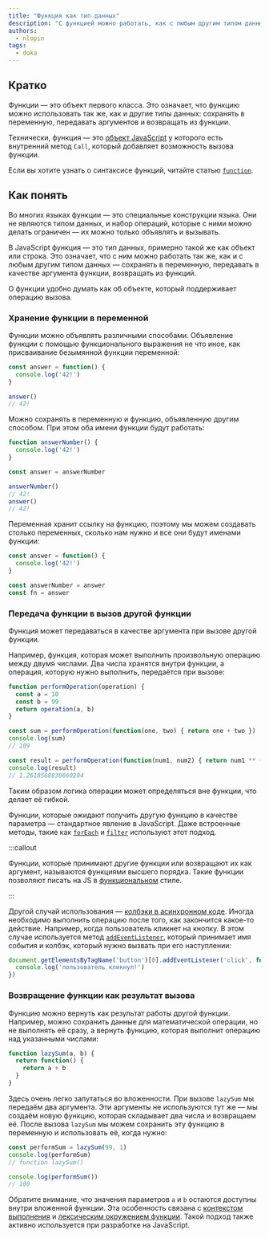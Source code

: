 ```yaml
---
title: "Функция как тип данных"
description: "С функцией можно работать, как с любым другим типом данных: сохранять в переменную, передавать, возвращать из функции"
authors:
  - nlopin
tags:
  - doka
---
```


## Кратко

Функции — это объект первого класса. Это означает, что функцию можно использовать так же, как и другие типы данных: сохранять в переменную, передавать аргументов и возвращать из функции.

Технически, функция — это [объект JavaScript](/js/object) у которого есть внутренний метод `Call`, который добавляет возможность вызова функции.

Если вы хотите узнать о синтаксисе функций, читайте статью [`function`](/js/function).

## Как понять

Во многих языках функции — это специальные конструкции языка. Они не являются типом данных, и набор операций, которые с ними можно делать ограничен — их можно только объявлять и вызывать.

В JavaScript функция — это тип данных, примерно такой же как объект или строка. Это означает, что с ним можно работать так же, как и с любым другим типом данных — сохранять в переменную, передавать в качестве аргумента функции, возвращать из функций.

О функции удобно думать как об объекте, который поддерживает операцию вызова.

### Хранение функции в переменной

Функции можно объявлять различными способами. Объявление функции с помощью функционального выражения не что иное, как присваивание безымянной функции переменной:

```js
const answer = function() {
  console.log('42!')
}

answer()
// 42!
```

Можно сохранять в переменную и функцию, объявленную другим способом. При этом оба имени функции будут работать:

```js
function answerNumber() {
  console.log('42!')
}

const answer = answerNumber

answerNumber()
// 42!
answer()
// 42!
```

Переменная хранит ссылку на функцию, поэтому мы можем создавать столько переменных, сколько нам нужно и все они будут именами функции:

```js
const answer = function() {
  console.log('42!')
}

const answerNumber = answer
const fn = answer
```

### Передача функции в вызов другой функции

Функция может передаваться в качестве аргумента при вызове другой функции.

Например, функция, которая может выполнить произвольную операцию между двумя числами. Два числа хранятся внутри функции, а операция, которую нужно выполнить, передаётся при вызове:

```js
function performOperation(operation) {
  const a = 10
  const b = 99
  return operation(a, b)
}

const sum = performOperation(function(one, two) { return one + two })
console.log(sum)
// 109

const result = performOperation(function(num1, num2) { return num1 ** (num1 / num2)})
console.log(result)
// 1.2618568830660204
```

Таким образом логика операции может определяться вне функции, что делает её гибкой.

Функции, которые ожидают получить другую функцию в качестве параметра — стандартное явление в JavaScript. Даже встроенные методы, такие как [`forEach`](/js/array-foreach) и [`filter`](/js/array-filter) используют этот подход.

:::callout 

Функции, которые принимают другие функции или возвращают их как аргумент, называются функциями высшего порядка. Такие функции позволяют писать на JS в [функциональном](/js/fp/) стиле.

:::

Другой случай использования — [колбэки в асинхронном коде](/js/async-in-js/#kolbeki). Иногда необходимо выполнить операцию после того, как закончится какое-то действие. Например, когда пользователь кликнет на кнопку. В этом случае используется метод [`addEventListener`](/js/element-addeventlistener), который принимает имя события и колбэк, который нужно вызвать при его наступлении:

```js
document.getElementsByTagName('button')[0].addEventListener('click', function() {
  console.log('пользователь кликнул!')
})
```

### Возвращение функции как результат вызова

Функцию можно вернуть как результат работы другой функции. Например, можно сохранить данные для математической операции, но не выполнять её сразу, а вернуть функцию, которая выполнит операцию над указанными числами:

```js
function lazySum(a, b) {
  return function() {
    return a + b
  }
}
```

Здесь очень легко запутаться во вложенности. При вызове `lazySum` мы передаём два аргумента. Эти аргументы не используются тут же — мы создаём новую функцию, которая складывает два числа и возвращаем её. После вызова `lazySum` мы можем сохранить эту функцию в переменную и использовать её, когда нужно:

```js
const performSum = lazySum(99, 1)
console.log(performSum)
// function lazySum()

console.log(performSum())
// 100
```

Обратите внимание, что значения параметров `a` и `b` остаются доступны внутри вложенной функции. Эта особенность связана с [контекстом выполнения](/js/function-context/) и [лексическим окружением функции](/js/closures/#funkcii-vnutri-funkciy-i-zamykaniya). Такой подход также активно используется при разработке на JavaScript.
